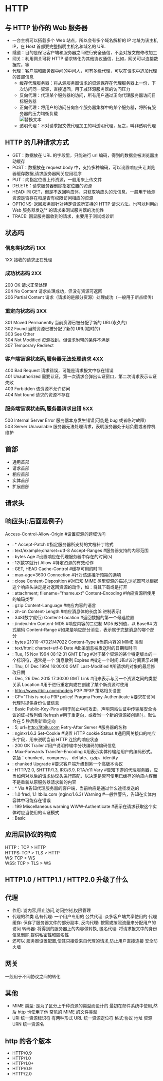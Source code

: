 # HTTP

## 与 HTTP 协作的 Web 服务器

- 一台主机可以搭载多个 Web 站点，所以会有多个域名解析的 IP 地址为该主机 IP，在 Host 首部要完整指明主机名和域名的 URL
- 隧道：目的是保证客户端和服务器之间进行安全通信，不会对报文做修改加工
- 网关：利用网关可将 HTTP 请求转化为其他协议通信，比如，网关可以连接数据库，等
- 代理：客户端和服务器中间的中间人，可有多级代理，可以在请求中追加代理的首部信息
  - 缓存代理服务器：将从源服务器请求的资源保存在代理服务器上一份，下次访问同一资源，直接返回。用于减轻源服务器的访问压力
  - 反向代理：代理某个服务器的访问，所有用户通过正向代理服务器访问目标服务器
  - 正向代理：将用户的访问分向各个服务器集群中的某个服务器，将所有服务器的压力均衡负载  
    ![替换文本](./images/server.png)
  - 透明代理：不对请求报文做代理加工的叫透明代理，反之，叫非透明代理

## HTTP 的几种请求方式

- GET：数据放在 URL 的字段里，只能进行 url 编码，得到的数据会被浏览器主动缓存
- POST：数据放在 request.body 中，支持多种编码，可以设置响应头让浏览器缓存数据,请求服务器网关应用程序
- PUT：向指定位置上传资源，一般用来上传文件
- DELETE：请求服务器删除指定位置的资源
- HEAD: 同 GET，但是不返回响应体，只获取响应头的元信息，一般用于检测资源是否存在和是否有权限访问相应的资源
- OPTIONS: 返回服务器针对特定资源所支持的 HTTP 请求方法。也可以利用向 Web 服务器发送'\*'的请求来测试服务器的功能性
- TRACE: 回显服务器收到的请求，主要用于测试或诊断

## 状态吗

### 信息类状态码 1XX

1XX 接收的请求正在处理

### 成功状态码 2XX

200 OK 请求正常处理  
204 No Content 请求处理成功，但没有资源可返回  
206 Partial Content 请求（请求的是部分资源）处理成功（一般用于断点续传）

### 重定向状态码 3XX

301 Moved Permanently 当前资源已被分配了新的 URL(永久的)  
302 Found 当前资源已被分配了新的 URL(临时的)  
303 See Other  
304 Not Modified 资源找到，但请求附带的条件不满足  
307 Temporary Redirect

### 客户端错误状态码,服务器无法处理请求 4XX

400 Bad Request 请求错误，可能是请求报文中存在错误  
401 Unauthorized 需要认证，第一次请求会弹出认证窗口，第二次请求表示认证失败  
403 Forbidden 该资源不允许访问  
404 Not found 请求的资源不存在

### 服务端错误状态码,服务器请求出错 5XX

500 Internal Server Error 服务器本身发生错误(可能是 bug 或者临时故障)  
503 Server Unavailable 服务器无法处理请求，表明服务器处于超负载或者停机维护

## 首部

- 通用首部
- 请求首部
- 相应首部
- 实体首部
- 扩展首部

## 请求头

## 响应头(:后面是例子)

Access-Control-Allow-Origin #设置资源的跨域访问

- : \*
  Accept-Patch #指定服务器所支持的文档补丁格式
- : text/example;charset=utf-8
  Accept-Ranges #服务器支持的内容范围
- : bytes
  Age #设置响应在代理服务器中存在的时间(s)
- : 12(数字就行)
  Allow #特定资源的有效动作
- : GET, HEAD
  Cache-Control #缓存可用的时间
- : max-age=3600
  Connection #针对该连接所预期的选项
- : close
  Content-Disposition #对已知 MIME 类型资源的描述,浏览器可以根据这个响应头决定是对返回资源的动作，如：将其下载或是打开
- : attachment; filename="fname.ext"
  Content-Encoding #响应资源所使用的编码类型
- : gzip
  Content-Language #响应内容的语言
- : zh-cn
  Content-Length #响应消息体的长度(8 进制表示)
- : 348(数字就行)
  Content-Location #返回数据的第一个候选位置
- : /index.htm
  Content-MD5 #响应内容的二进制 MD5 散列值，以 Base64 方式编码
  Content-Range #如果是响应部分消息，表示属于完整消息的哪个部分
- : bytes 21010-47021/47022
  Content-Type #当前内容的 MIME 类型
- : text/html; charset=utf-8
  Date #此条消息被发送时的日期和时间
- : Tue, 15 Nov 1994 08:12:31 GMT
  ETag #对于某个资源的某个特定版本的一个标识符，通常是一个 消息散列
  Expires #指定一个时间,超过该时间表示过期
- : Thu, 01 Dec 1994 16:00:00 GMT
  Last-Modified #所请求的对象的最后修改日期
- : Dec, 26 Dec 2015 17:30:00 GMT
  Link #用来表示与另一个资源之间的类型关系
  Location #用于进行重定向或在创建了某个新资源时使用
- : http://www.itbilu.com/nodejs
  P3P #P3P 策略相关设置
- : CP="This is not a P3P policy!
  Pragma
  Proxy-Authenticate #要求在访问代理时提供身份认证信息
- : Basic
  Public-Key-Pins #用于防止中间攻击，声明网站认证中传输层安全协议的证书散列值
  Refresh #用于重定向，或者当一个新的资源被创建时。默认会在 5 秒后刷新重定向
- : 5; url=http://itbilu.com
  Retry-After
  Server #服务器的名称
- : nginx/1.6.3
  Set-Cookie #设置 HTTP cookie
  Status #通用网关接口的响应头字段，用来说明当前 HTTP 连接的响应状态
- : 200 OK
  Trailer #用户说明传输中分块编码的编码信息
- : Max-Forwards
  Transfer-Encoding #用表示实体传输给用户的编码形式。包括：chunked、compress、 deflate、gzip、identity
- : chunked
  Upgrade #要求客户端升级到另一个高版本协议
- : HTTP/2.0, SHTTP/1.3, IRC/6.9, RTA/x11
  Vary #告知下游的代理服务器，应当如何对以后的请求协议头进行匹配，以决定是否可使用已缓存的响应内容而不是重新从原服务器请求新的内容
- : \*
  Via #告知代理服务器的客户端，当前响应是通过什么途径发送的
- : 1.0 fred, 1.1 itbilu.com (nginx/1.6.3)
  Warning #一般性警告，告知在实体内容体中可能存在错误
- : 199 Miscellaneous warning
  WWW-Authenticate #表示在请求获取这个实体时应当使用的认证模式
- : Basic

## 应用层协议的构成

HTTP：TCP > HTTP  
HTTPS: TCP > TLS > HTTP  
WS: TCP > WS  
WSS: TCP > TLS > WS

## HTTP1.0 / HTTP1.1 / HTTP2.0 升级了什么

## 代理

- 作用:
  滤内容,阻止访问,访问控制,权限管理
- 代理的种类
  私有代理: 一个用户专用的
  公共代理: 众多客户端共享使用的
  代理缓存: 保存了服务器文件的部分副本,
  反向代理: 按需或按照流量来分配用户的访问
  转码器: 将得到的服务器上的内容做转换,
  匿名代理: 将请求报文中的身份信息删除,提供私密性和匿名性
- 还可以
  服务器设置配置,使其只接受来自代理的请求,防止用户直接连接
  安全防火墙

## 网关

一般用于不同协议之间的转化

## 其他

- MIME 类型: 是为了区分上千种资源的类型而设计的 最初在邮件系统中使用,然后 http 也使用了他
  常见的 MIME 的文件类型
- URI 统一资源标识符 有两种形式
  URL 统一资源定位符 格式:协议 地址 资源
  URN 统一资源名

## http 的各个版本

- HTTP/0.9
- HTTP/1.0
- HTTP/1.0+
- HTTP/0.9
- HTTP/2.0
